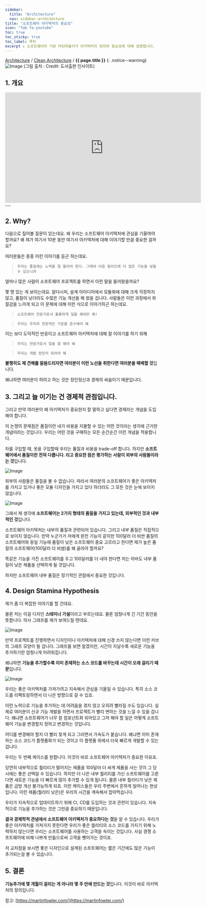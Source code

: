 ```yaml
---
sidebar:
  title: "Architecture"
  nav: sidebar-architecture
title: "소프트웨어 아키텍처의 중요성"
icon: "fab fa-youtube"
toc: true
toc_sticky: true
toc_label: 목차
excerpt : 소프트웨어의 거장 마틴파울러가 아키텍처의 정의와 중요성에 대해 설명합니다.
---
```

[Architecture](/architecture/) / [Clean Architecture](/architecture/clean-architecture/) / **{{ page.title }}**
{: .notice--warning}
![Image](https://img1.daumcdn.net/thumb/R1280x0/?scode=mtistory2&fname=https%3A%2F%2Fblog.kakaocdn.net%2Fdn%2FlxciD%2FbtqG3lIG6ym%2FkcSRUhV2779YNl8j0ELiO1%2Fimg.jpg)
(그림 출처 : Credit: 도서출판 인사이트)
## 1. 개요

<iframe width="640" height="360" src="https://www.youtube-nocookie.com/embed/4E1BHTvhB7Y" frameborder="0" allowfullscreen></iframe>
---

## 2. Why?

다음으로 짚어볼 질문이 있는데요.
왜 우리는 소프트웨어 아키텍처에 관심을 기울여야 할까요?
왜 제가 여기서 10분 동안 여기서 아키텍처에 대해 이야기할 만큼 중요한 걸까요?

여러분들은 종종 이런 이야기를 듣곤 하는데요.
>`우리는 품질에는 노력을 덜 들어야 한다. 그래야 다음 릴리즈에 더 많은 기능을 넣을 수 있으니까`

얼마나 많은 사람이 소프트웨어 프로젝트를 하면서 이런 말을 들어왔을까요?

몇 명 있는 게 보이는데요.
알다시피, 설계 아이디어에서 모듈화에 대해 크게 걱정하지 않고, 품질이 낮더라도 수많은 기능 개선을 해 왔을 겁니다.
사람들은 이런 과정에서 좌절감을 느끼게 되고 이 문제에 대해 이런 식으로 이야기하곤 하는데요.

>`소프트웨어 전문가로서 훌륭하게 일을 해야만 해!`

>`우리는 우리의 전문적인 기준을 준수해야 해`

이는 보다 도덕적인 반응이고 소프트웨어 아키텍처에 대해 잘 이야기를 하기 위해
>`우리는 전문가로서 일을 잘 해야 해`

>`우리는 개발 장인이 되어야 해`

**불행히도 제 견해를 말씀드리자면 여러분이 이런 노선을 취한다면 여러분을 패배할 것**입니다.

왜냐하면 여러분이 하려고 하는 것은 장인정신과 경제의 싸움이기 때문입니다.

## 3. 그리고 늘 이기는 건 경제적 관점입니다.

그리고 만약 여러분이 왜 아키텍처가 중요한지 잘 말하고 싶다면 경제라는 개념을 도입해야 합니다.

이 논쟁의 문제점은 품질이란 내가 비용을 지불할 수 있는 어떤 것이라는 생각에 근거한 개념이라는 것입니다.
우리는 어떤 것을 구매하는 모든 순간순간 이런 개념을 적용합니다.

차를 구입할 때, 옷을 구입할때 우리는 품질과 비용을 trade-off 합니다.
하지만 **소프트웨어에서 품질이란 전혀 다릅니다. 리고 중요한 점은 평가하는 사람이 외부의 사람들이라는 것**입니다.

![Image](https://drive.google.com/uc?export=view&id=1lk_l3in8Gt2Q-j-pxdgwtSuGlxo3-1ti)

외부의 사람들은 품질을 볼 수 없습니다.
따라서 여러분의 소프트웨어가 좋은 아키텍처를 가지고 있거나 좋은 모듈 디자인을 가지고 있다 하더라도 그 모든 것은 눈에 보이지 않습니다.

![Image](https://drive.google.com/uc?export=view&id=19Zr8quDxSLMn2Xu0GzbPBG_0uTpiJN9C)

그래서 제 생각에 **소프트웨어는 2가지 형태의 품질을 가지고 있는데, 외부적인 것과 내부적인 것**입니다.

소프트웨어 아키텍처는 내부의 품질과 관련되어 있습니다. 그리고 내부 품질은 직접적으로 보이지 않습니다.
만약 누군가가 저에게 완전 기능이 같지만 100달러 더 비싼 품질의 소프트웨어와 동일 기능에 품질이 낮은 소프트웨어 중요 고르라고 한다면 제가 높은 품질의 소프트웨어(100달러 더 비쌈)를 왜 골라야 할까요?

똑같은 기능을 가진 소프트웨어를 두고 100달러를 더 내야 한다면 저는 아마도 내부 품질이 낮은 제품을 선택하게 될 것입니다.

하지만 소프트웨어 내부 품질은 장기적인 관점에서 중요한 것입니다.

## 4. Design Stamina Hypothesis
제가 좀 더 복잡한 이야기를 할 건데요.

물론 저는 이걸 디자인 **스테미너 가설**이라고 부르는데요.
물론 엄청나게 긴 기간 동안을 뜻합니다. 의사 그래프를 제가 보여드릴 텐데요.

![Image](https://images.ctfassets.net/p2rtto0i6kcn/4cd70094-9671-47ae-8e12-58fa9994a1af/b7d3442c82d9a6ffe9620d68df767620/screenshot.png)

만약 프로젝트를 진행하면서 디자인이나 아키텍처에 대해 신경 쓰지 않는다면 이런 커브의 그래프 모양이 될 겁니다.
그래프를 보면 알겠지만, 시간이 지날수록 새로운 기능을 추가하기란 엄청나게 어려워집니다.

왜냐하면 **기능을 추가할수록 이미 존재하는 소스 코드를 바꾸는데 시간이 오래 걸리기 때문**입니다.

![Image](https://images.ctfassets.net/p2rtto0i6kcn/dc85e53d-74ca-4db6-b0b1-9a8241871398/7cccd4d29f9629d2fca2af1417073321/screenshot.png)

우리는 좋은 아키텍처를 가져가려고 지속해서 관심을 기울일 수 있습니다.
특히 소스 코드를 리팩토링하면서 더 나은 방향으로 갈 수 있죠.

이런 노력으로 기능을 추가하는 데 어려움을 겪지 않고 오히려 빨라질 수도 있습니다.
실제로 여러분이 신규 기능 개발을 하면서 프로젝트가 빨리 변하는 것을 느낄 수 있을 겁니다.
왜냐면 소프트웨어가 너무 잘 컴포넌트화 되어있고 그저 해야 할 일은 어떻게 소프트웨어 기능을 변경할지 정하고 변경하는 것입니다.

어디를 변경해야 할지 더 빨리 찾게 되고 그러면서 가속도가 붙습니다. 왜냐면 이미 존재하는 소스 코드가 플랫폼화가 되는 것이고 이 플랫폼 위에서 더욱 빠르게 개발할 수 있는 겁니다.

우리는 두 번째 케이스를 원합니다.
이것이 바로 소프트웨어 아키텍처가 중요한 이유죠.


당연히 내부적으로 퀄리티가 떨어지는 제품을 100달러 더 싸게 제품을 사는 것이 그 당시에는 좋은 선택일 수 있습니다.
하지만 더 나은 내부 퀄리티를 가신 소프트웨어를 고른다면 새로운 기능을 더 빠르게 많이 추가할 수 있게 됩니다.
물론 내부 퀄리티가 낮은 제품은 금방 개선 불가능하게 되죠.
이런 케이스들은 우리 주변에서 흔하게 일어나는 현상입니다.
이런 제품(퀄리티 낮은)은 우리의 시간을 계속해서 잡아먹습니다.

우리가 지속적으로 업데이트하기 위해 CI, CD를 도입하는 것과 관련이 있습니다.
지속적으로 기능을 추가하는 것은 그만큼 중요하기 때문입니다.

**결국 경제학적 관념에서 소프트웨어 아키텍처가 중요하다는 것**을 알 수 있습니다.
우리가 좋은 아키텍처를 가져가지 못한다면 우리가 좋은 퀄리티의 소스 코드를 가지기 위해 노력하지 않는다면
우리는 소프트웨어를 사용하는 고객을 속이는 것입니다.
사실 경쟁 소프트웨어에 비해 나쁘게 만듦으로써 고객을 뺏어가는 것이죠.

저 교차점을 보시면 좋은 디자인으로 설계된 소프트웨어는 짧은 기간에도 많은 기능이 추가되는걸 볼 수 있습니다.

## 5. 결론
**기능추가에 몇 개월이 걸리는 게 아니라 몇 주 만에 만드는 것**입니다.
이것이 바로 아키텍처의 정의입니다.

참고: [https://martinfowler.com/](https://martinfowler.com/)
